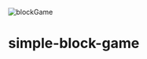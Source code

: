 ![blockGame](https://user-images.githubusercontent.com/102963340/229742191-5ff1f325-4e18-4a39-a847-e138bfb4e249.png)

# simple-block-game
